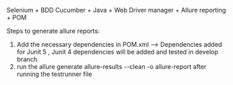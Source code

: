 Selenium + BDD Cucumber + Java + Web Driver manager + Allure reporting + POM

Steps to generate allure reports:

1. Add the necessary dependencies in POM.xml --> Dependencies added for Junit 5 , Junit 4 dependencies will be added and tested in develop branch
2. run the allure generate allure-results --clean -o allure-report after running the testrunner file
